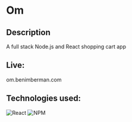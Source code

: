 # Om

## Description
A full stack Node.js and React shopping cart app

## Live:
om.benimberman.com

## Technologies used:
![React](https://upload.wikimedia.org/wikipedia/commons/thumb/a/a7/React-icon.svg/320px-React-icon.svg.png)
![NPM](https://upload.wikimedia.org/wikipedia/commons/thumb/d/db/Npm-logo.svg/320px-Npm-logo.svg.png)

